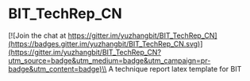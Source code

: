 # BIT_TechRep_CN

[![Join the chat at https://gitter.im/yuzhangbit/BIT_TechRep_CN](https://badges.gitter.im/yuzhangbit/BIT_TechRep_CN.svg)](https://gitter.im/yuzhangbit/BIT_TechRep_CN?utm_source=badge&utm_medium=badge&utm_campaign=pr-badge&utm_content=badge)\\
A technique report latex template for BIT
